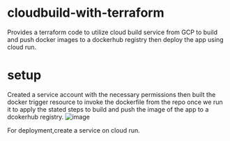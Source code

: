 # cloudbuild-with-terraform
Provides a terraform code to utilize cloud build service from GCP to build and push docker images to a dockerhub registry then deploy the app using cloud run.
# setup
Created a service account with the necessary permissions then built the docker trigger resource to invoke the dockerfile from the repo once we run it to apply the stated steps to build and push the image of the app to a dcokerhub registry.
![image](https://github.com/Gaser98/cloudbuild-with-terraform/assets/76227165/1582082b-4d14-4590-a3d5-1c6da58a5bd7)


For deployment,create a service on cloud run.

